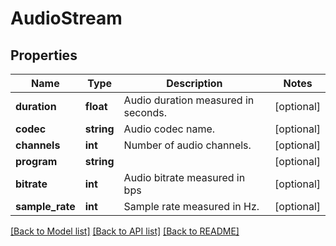 # AudioStream

## Properties
Name | Type | Description | Notes
------------ | ------------- | ------------- | -------------
**duration** | **float** | Audio duration measured in seconds. | [optional] 
**codec** | **string** | Audio codec name. | [optional] 
**channels** | **int** | Number of audio channels. | [optional] 
**program** | **string** |  | [optional] 
**bitrate** | **int** | Audio bitrate measured in bps | [optional] 
**sample_rate** | **int** | Sample rate measured in Hz. | [optional] 

[[Back to Model list]](../README.md#documentation-for-models) [[Back to API list]](../README.md#documentation-for-api-endpoints) [[Back to README]](../README.md)


